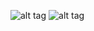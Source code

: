 ![alt tag](https://github.com/kostasdrakonakis/projects/blob/master/Android%20Projects/RssReader/startfeed.png)
![alt tag](https://github.com/kostasdrakonakis/projects/blob/master/Android%20Projects/RssReader/feedlist.png)
